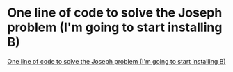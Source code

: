 # One line of code to solve the Joseph problem (I'm going to start installing B)
[One line of code to solve the Joseph problem (I'm going to start installing B)](https://aiwithcloud.com/2022/09/19/one_line_of_code_to_solve_the_joseph_problem_im_going_to_start_installing_b/)